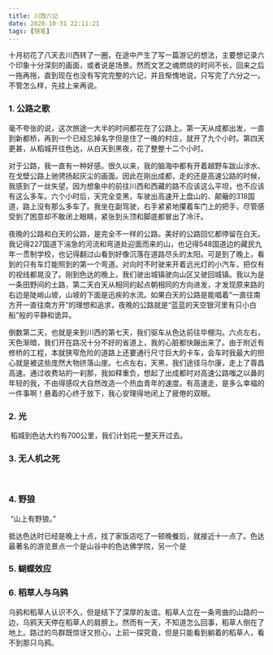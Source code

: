 ```yaml
---
title: 川西六记
date: 2020-10-31 22:11:21
tags: [随笔]
---
```


十月初花了八天去川西转了一圈，在途中产生了写一篇游记的想法，主要想记录六个印象十分深刻的画面，或者说是场景。然而文艺之魂燃烧的时间不长，回来之后一拖再拖，直到现在也没有写完完整的六记，并且惭愧地说，只写完了六分之一。不管怎么样，先挂上来再说。

<!--more-->

### 1. 公路之歌

​        毫不夸张的说，这次旅途一大半的时间都花在了公路上。第一天从成都出发，一直到新都桥，再到一个已经忘掉名字但是住了一晚的村庄，就开了九个小时。第四天更甚，从稻城开往色达，从白天到黑夜，花了整整十二个小时。

​        对于公路，我一直有一种好感。很久以来，我的脑海中都有开着越野车跋山涉水、在戈壁公路上驰骋扬起灰尘的画面。因此在刚出成都，走的还是高速公路的时候，我感到了一丝失望。因为想象中的前往川西和西藏的路不应该这么平坦，也不应该有这么多车。六个小时后，天完全变黑，车驶出高速开上盘山的、颠簸的318国道，路上没有那么多车了。我坐在副驾驶，右手紧紧地攥着车门上的把手，尽管感受到了困意却不敢闭上眼睛，紧张到头顶和脚底都冒出了冷汗。

​        夜晚的公路和白天的公路，是完全不一样的公路。美好的公路回忆都停留在白天。我记得227国道下湍急的河流和弯道处迎面而来的山，也记得548国道边的藏民九年一贯制学校，也记得翻过山看到好像沉落在道路尽头的太阳。可是到了晚上，看到的只有车灯能照到的第一个弯道。对向时不时驶来开着远光灯的小汽车，把仅有的视线都晃没了。刚到色达的晚上，我们驶出城镇驶向山区又驶回城镇。我以为是一条田野间的土路，第二天白天从相同的起点朝相同的方向进发，才发现原来路的右边是陡峭山坡，山坡的下面是迅疾的水流。如果白天的公路是能唱着“一直往南方开一直往南方开”的理想和追求，夜晚的公路就是“蓝蓝的天空银河里有只小白船”般的平静和诡异。

​        倒数第二天，也就是来到川西的第七天，我们驱车从色达前往毕棚沟。六点左右，天色渐暗，我们开在路况十分不好的省道上，我的心脏都快蹦出来了。由于附近有修桥的工程，本就狭窄危险的道路上还要通行尺寸巨大的卡车，会车时我最大的担心就是被这些庞然大物挤落山崖。七点左右，天黑，我们途径马尔康，走上了蓉昌高速。通过收费站的一刹那，我如释重负，想起了出成都时对高速公路嗤之以鼻的年轻的我，不由得感叹大自然改造一个热血青年的速度。有高速走，是多么幸福的一件事啊！悬着的心终于放下，我心安理得地闭上了疲倦的双眼。

### 2. 光

​        稻城到色达大约有700公里，我们计划花一整天开过去。

### 3. 无人机之死

​        

### 4. 野狼

​        “山上有野狼。”

​        抵达色达时已经是晚上十点，找了家饭店吃了一顿晚餐后，就接近十一点了。色达最著名的游览景点一个是山谷中的色达佛学院，另一个是

### 5. 蝴蝶效应

### 6. 稻草人与乌鸦

​      乌鸦和稻草人认识不久，但是结下了深厚的友谊。稻草人立在一条弯曲的山路的一边，乌鸦天天停在稻草人的肩膀上。然而有一天，不知道怎么回事，稻草人倒在了地上。路过的鸟群既惊讶又担心，上前一探究竟，但是只能看到躺着的稻草人，看不到那只乌鸦。





